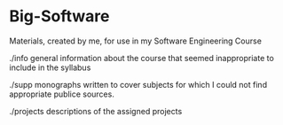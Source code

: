 Big-Software
============

Materials, created by me, for use in my Software Engineering Course

./info	general information about the course that seemed inappropriate
	to include in the syllabus

./supp	monographs written to cover subjects for which I could not find
	appropriate publice sources.

./projects descriptions of the assigned projects

